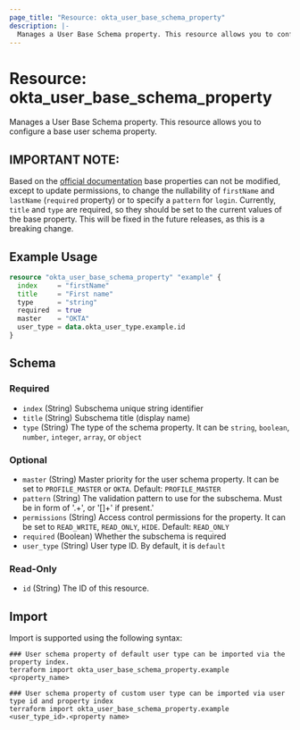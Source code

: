 ```yaml
---
page_title: "Resource: okta_user_base_schema_property"
description: |-
  Manages a User Base Schema property. This resource allows you to configure a base user schema property.
---
```


# Resource: okta_user_base_schema_property

Manages a User Base Schema property. This resource allows you to configure a base user schema property.

## IMPORTANT NOTE: 

Based on the [official documentation](https://developer.okta.com/docs/reference/api/schemas/#user-profile-base-subschema)
base properties can not be modified, except to update permissions, to change the nullability of `firstName` and 
`lastName` (`required` property) or to specify a `pattern` for `login`. Currently, `title` and `type` are required, so
they should be set to the current values of the base property. This will be fixed in the future releases, as this is 
a breaking change.

## Example Usage

```terraform
resource "okta_user_base_schema_property" "example" {
  index     = "firstName"
  title     = "First name"
  type      = "string"
  required  = true
  master    = "OKTA"
  user_type = data.okta_user_type.example.id
}
```

<!-- schema generated by tfplugindocs -->
## Schema

### Required

- `index` (String) Subschema unique string identifier
- `title` (String) Subschema title (display name)
- `type` (String) The type of the schema property. It can be `string`, `boolean`, `number`, `integer`, `array`, or `object`

### Optional

- `master` (String) Master priority for the user schema property. It can be set to `PROFILE_MASTER` or `OKTA`. Default: `PROFILE_MASTER`
- `pattern` (String) The validation pattern to use for the subschema. Must be in form of '.+', or '[<pattern>]+' if present.'
- `permissions` (String) Access control permissions for the property. It can be set to `READ_WRITE`, `READ_ONLY`, `HIDE`. Default: `READ_ONLY`
- `required` (Boolean) Whether the subschema is required
- `user_type` (String) User type ID. By default, it is `default`

### Read-Only

- `id` (String) The ID of this resource.

## Import

Import is supported using the following syntax:

```shell
### User schema property of default user type can be imported via the property index.
terraform import okta_user_base_schema_property.example <property_name>

### User schema property of custom user type can be imported via user type id and property index
terraform import okta_user_base_schema_property.example <user_type_id>.<property name>
```